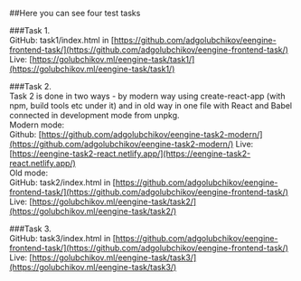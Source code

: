 ##Here you can see four test tasks

###Task 1.  
GitHub: task1/index.html in [https://github.com/adgolubchikov/eengine-frontend-task/](https://github.com/adgolubchikov/eengine-frontend-task/)  
Live: [https://golubchikov.ml/eengine-task/task1/](https://golubchikov.ml/eengine-task/task1/)  


###Task 2.   
Task 2 is done in two ways - by modern way using create-react-app (with npm, build tools etc under it) and in old way in one file with React and Babel connected in development mode from unpkg.  
Modern mode:  
Github: [https://github.com/adgolubchikov/eengine-task2-modern/](https://github.com/adgolubchikov/eengine-task2-modern/)
Live: [https://eengine-task2-react.netlify.app/](https://eengine-task2-react.netlify.app/)    
Old mode:  
GitHub: task2/index.html in [https://github.com/adgolubchikov/eengine-frontend-task/](https://github.com/adgolubchikov/eengine-frontend-task/)  
Live: [https://golubchikov.ml/eengine-task/task2/](https://golubchikov.ml/eengine-task/task2/)  

###Task 3.  
GitHub: task3/index.html in [https://github.com/adgolubchikov/eengine-frontend-task/](https://github.com/adgolubchikov/eengine-frontend-task/)  
Live: [https://golubchikov.ml/eengine-task/task3/](https://golubchikov.ml/eengine-task/task3/)  


